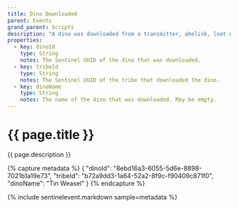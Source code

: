 ```yaml
---
title: Dino Downloaded
parent: Events
grand_parent: Scripts
description: "A dino was downloaded from a transmitter, obelisk, loot drop, or similar."
properties:
  - key: dinoId
    type: String
    notes: The Sentinel UUID of the dino that was downloaded.
  - key: tribeId
    type: String
    notes: The Sentinel UUID of the tribe that downloaded the dino.
  - key: dinoName
    type: String
    notes: The name of the dino that was downloaded. May be empty.
---
```

# {{ page.title }}

{{ page.description }}

{% capture metadata %}
{
  "dinoId": "8ebd16a3-6055-5d6e-8898-7021b1a19e73",
  "tribeId": "b72a9dd3-1a64-52a2-8f9c-f90409c871f0",
  "dinoName": "Tin Weasel"
}
{% endcapture %}

{% include sentinelevent.markdown sample=metadata %}

